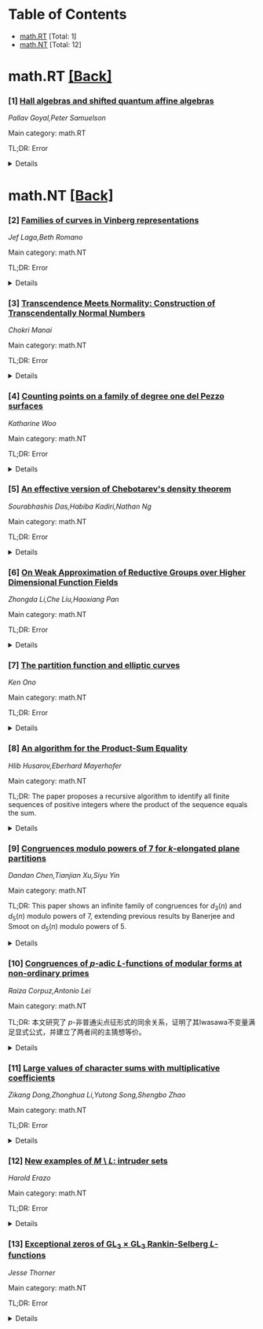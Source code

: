 <div id=toc></div>

# Table of Contents

- [math.RT](#math.RT) [Total: 1]
- [math.NT](#math.NT) [Total: 12]


<div id='math.RT'></div>

# math.RT [[Back]](#toc)

### [1] [Hall algebras and shifted quantum affine algebras](https://arxiv.org/abs/2508.09405)
*Pallav Goyal,Peter Samuelson*

Main category: math.RT

TL;DR: Error


<details>
  <summary>Details</summary>
Motivation: Error

Method: Error

Result: Error

Conclusion: Error

Abstract: In \cite{FT19}, Finkelberg and Tsymbaliuk introduced the notion of shifted
quantum affine algebras and described their role in the study of quantized
Coulomb branches associated to certain 3D $N = 4$ quiver gauge theories. We
describe a new geometric construction of a deformation of one of these shifted
quantum affine algebras as the Hall algebra of the category of representations
of a certain quiver $Q_{\textrm{Rud}}$ (modulo relations). This quiver first
arose in the work of Rudakov in the study of the tame blocks of the category of
restricted representations of the Lie algebra $\mathfrak{sl}_2(\mathbb{F}_q)$.

</details>


<div id='math.NT'></div>

# math.NT [[Back]](#toc)

### [2] [Families of curves in Vinberg representations](https://arxiv.org/abs/2508.09607)
*Jef Laga,Beth Romano*

Main category: math.NT

TL;DR: Error


<details>
  <summary>Details</summary>
Motivation: Error

Method: Error

Result: Error

Conclusion: Error

Abstract: Inspired by orbit parametrizations in arithmetic statistics, we explain how
to construct families of curves associated to certain nilpotent elements in
$\mathbb{Z}/m\mathbb{Z}$-graded Lie algebras, generalizing work of Thorne to
the $m\geq 3$ case and the non-simply laced case. We classify such families
arising from subregular nilpotents in stable gradings and interpret almost all
orbit parametrizations associated with algebraic curves appearing in the
literature in this framework. As an extended example, we give a Lie-theoretic
proof of the integral orbit parametrization of $5$-Selmer elements of elliptic
curves over $\mathbb{Q}$, using a $\mathbb{Z}/5\mathbb{Z}$-grading on a Lie
algebra of type $E_8$.

</details>


### [3] [Transcendence Meets Normality: Construction of Transcendentally Normal Numbers](https://arxiv.org/abs/2508.09319)
*Chokri Manai*

Main category: math.NT

TL;DR: Error


<details>
  <summary>Details</summary>
Motivation: Error

Method: Error

Result: Error

Conclusion: Error

Abstract: In this work, we study real numbers $x$ for which $p(x)$ is (absolutely)
normal for every non-constant integer-valued polynomial $p$. We call such
numbers transcendentally normal. We prove that almost every real number is
transcendentally normal and provide an explicit construction of such a number,
based on Sierpinski's covering method and novel ideas involving the so-called
stretch function. In the next step, we transform this construction into an
algorithm that computes the digits of a t-normal number recursively in all
integer bases. Moreover, we extend our covering approach to construct and
compute LIL-normal numbers whose discrepancies are of the order predicted by
the law of the iterated logarithm. We also take the opportunity to discuss
several interesting open problems.

</details>


### [4] [Counting points on a family of degree one del Pezzo surfaces](https://arxiv.org/abs/2508.09391)
*Katharine Woo*

Main category: math.NT

TL;DR: Error


<details>
  <summary>Details</summary>
Motivation: Error

Method: Error

Result: Error

Conclusion: Error

Abstract: We study rational points on the elliptic surface given by the equation:
  $$y^2 = x^3 + AxQ(u,v)^2 + BQ(u,v)^3,$$
  where $A,B\in \mathbb{Z}$ satisfy that $4A^3-27B^2\neq 0$ and $Q(u,v)$ is a
positive-definite quadratic form. We prove asymptotics for a special subset of
the rational points, specifically those that are integral with respect to the
singularity. This method utilizes Mordell's parameterization of integral points
on quadratic twists on elliptic curves, which is based on a syzygy for
invariants of binary quartic forms.
  Let $F(A,B)$ denote the set of binary quartic forms with invariants $-4A$ and
$-4B$ under the action of $\textrm{SL}_2(\mathbb{Z})$. We reduce the
point-counting problem to the question of determining an asymptotic formula for
the correlation sums of representation numbers of binary quadratic and binary
quartic forms, where the quartic forms range in $F(A,B)$. These sums are then
treated using a connection to modular forms.
  In a stand-alone appendix, we study sums of absolute values of Hecke
eigenvalues of $\textrm{GL}(2)$ representations that are tempered at all finite
places. We show that these sums exhibit logarithmic savings over the trivial
bound if and only if the representation is cuspidal. Further, we connect the
problem of studying the sums of Hecke eigenvalues along polynomial values to
the base change problem for $\textrm{GL}(2).$

</details>


### [5] [An effective version of Chebotarev's density theorem](https://arxiv.org/abs/2508.09480)
*Sourabhashis Das,Habiba Kadiri,Nathan Ng*

Main category: math.NT

TL;DR: Error


<details>
  <summary>Details</summary>
Motivation: Error

Method: Error

Result: Error

Conclusion: Error

Abstract: Chebotarev's density theorem asserts that the prime ideals are
equidistributed among the conjugacy classes of the Galois group of any normal
extension of number fields. An effective version of this theorem was first
established by Lagarias and Odlyzko in 1977. In this article, we present an
explicit refinement of their statement that applies to all non-rational fields,
with every implicit constant expressed explicitly in terms of the field
invariants. Additionally, we provide a sharper bound for extensions of
sufficiently small degree. Our approach begins by proving an explicit formula
for a smoothed prime ideal counting function. This relies on recent zero-free
regions for Dedekind zeta functions, improved estimates on the number of
low-lying zeros, and precise bounds for sums over the non-trivial zeros of the
Dedekind $\zeta$-function.

</details>


### [6] [On Weak Approximation of Reductive Groups over Higher Dimensional Function Fields](https://arxiv.org/abs/2508.09601)
*Zhongda Li,Che Liu,Haoxiang Pan*

Main category: math.NT

TL;DR: Error


<details>
  <summary>Details</summary>
Motivation: Error

Method: Error

Result: Error

Conclusion: Error

Abstract: Let $k$ be a $d$-local field of characteristic 0, and let $K$ be the function
field of a nice curve over $k$. We give a defect to weak approximation for
reductive groups over $K$ using arithmetic dualities.

</details>


### [7] [The partition function and elliptic curves](https://arxiv.org/abs/2508.09608)
*Ken Ono*

Main category: math.NT

TL;DR: Error


<details>
  <summary>Details</summary>
Motivation: Error

Method: Error

Result: Error

Conclusion: Error

Abstract: We recast congruences for the partition function through the geometry of
supersingular elliptic curves. For primes $\ell\ge5$ inert in
$K_n=\mathbb{Q}(\sqrt{1-24n})$ (equivalently
$\big(\tfrac{1-24n}{\ell}\big)=-1$), we show that $p(n)\pmod{\ell}$ is a
"supersingular trace'' on $X_0(6)$: a computable dot product on the level-$6$
Brandt module that is a twisted analogue of the Deuring--Eichler formula for
class numbers. In the ramified case $\ell\in\{5,7,11\}$ (i.e.
$\ell\mid(1-24n)$), a geometric "bonus valuation'' along supersingular fibers
forces Ramanujan's congruences \[ p(5n+4)\equiv0\pmod5,\qquad
p(7n+5)\equiv0\pmod7,\qquad p(11n+6)\equiv0\pmod{11}. \] This phenomenon occurs
because the supersingular $j$-invariants on $X_0(6)_{\mathbb{F}_\ell}$ for
these primes lie over $\{0,1728\}$, allowing a certain Serre-Tate pullback to
be regular at every supersingular point.

</details>


### [8] [An algorithm for the Product-Sum Equality](https://arxiv.org/abs/2508.09647)
*Hlib Husarov,Eberhard Mayerhofer*

Main category: math.NT

TL;DR: The paper proposes a recursive algorithm to identify all finite sequences of positive integers where the product of the sequence equals the sum.


<details>
  <summary>Details</summary>
Motivation: The problem of identifying sequences that satisfy the condition where the product of their elements is equal to the sum of the elements is of interest in number theory. These sequences have mathematical properties worth exploring and understanding for theoretical applications.

Method: The method involves a recursive approach that builds upon solutions of strictly shorter length. It iteratively extends shorter valid sequences in an attempt to find sequences of a given length that meet the condition of product equalling sum.

Result: The paper presents an efficient recursive algorithm capable of solving the posed problem effectively. Its time complexity is favorable, comparable to that of quick sort algorithm.

Conclusion: This recursive algorithm offers a systematic and efficient method to solve the problem of finding finite sequences where the product equals the sum, contributing to the understanding of such mathematical structures.

Abstract: We propose a recursive algorithm for identifying all finite sequences of
positive integers whose product equals their sum. Our method uses solutions of
strictly shorter length that are iteratively extended in pursuit of a valid
solution. The algorithm is efficient, with a time complexity similar to the
quick sort algorithm.

</details>


### [9] [Congruences modulo powers of $7$ for $k$-elongated plane partitions](https://arxiv.org/abs/2508.09723)
*Dandan Chen,Tianjian Xu,Siyu Yin*

Main category: math.NT

TL;DR: This paper shows an infinite family of congruences for $d_3(n)$ and $d_5(n)$ modulo powers of 7, extending previous results by Banerjee and Smoot on $d_5(n)$ modulo powers of 5.


<details>
  <summary>Details</summary>
Motivation: The k-elongated plane partition diamonds generalize integer partitions, and studying their congruences helps understand arithmetic properties of partition functions. Previous work established congruences modulo 5 for $d_5(n)$, but the case modulo 7 was unexplored for these diamonds.

Method: The authors used modular forms and elementary number theory techniques to prove the existence of an infinite family of congruences for $d_3(n)$ and $d_5(n)$ modulo powers of 7.

Result: New infinite congruence families for $d_3(n)$ and $d_5(n)$ modulo 7, 49, etc., were found, extending the results of Banerjee and Smoot.

Conclusion: The paper demonstrates the richness of congruence structures for k-elongated plane partition diamonds modulo 7, suggesting further generalizations or similar results for other primes.

Abstract: The enumeration $d_k(n)$ of $k$-elongated plane partition diamonds has
emerged as a generalization of the classical integer partition function $p(n)$.
Congruences for $d_k(n)$ modulo certain powers of primes have been proven via
elementary means and modular forms by many authors. Recently, Banerjee and
Smoot established an infinite family of congruences for $d_5(n)$ modulo powers
of 5. In this paper we have discovered an infinite congruence family for
$d_3(n)$ and $d_5(n)$ modulo powers of 7.

</details>


### [10] [Congruences of $p$-adic $L$-functions of modular forms at non-ordinary primes](https://arxiv.org/abs/2508.09733)
*Raiza Corpuz,Antonio Lei*

Main category: math.NT

TL;DR: 本文研究了 $p$-非普通尖点征形式的同余关系，证明了其Iwasawa不变量满足显式公式，并建立了两者间的主猜想等价。


<details>
  <summary>Details</summary>
Motivation: 该研究基于Greenberg-Vatsal与Emerton-Pollack-Weston的结果，旨在推广到 $p$-non-ordinary 的情况下，探讨等权重的 $p$-congruent 尖点征形式 $f$ 和 $g$ 在 $p$-进数 $L$-函数上的同余。

Method: 通过比较 $p$-adic $L$-functions 的 $Iwasawa$ 不变量来证明显式公式，并使用相同的假设条件下分析 $\mu$-不变量的消失情况，从而推导主猜想的等价性。

Result: 得出 $f$ 和 $g$ 的Iwasawa不变量在适当条件下满足显式公式，并且当 $\mu$-不变量消失时，$f$ 满足的主猜想与 $g$ 满足的主猜想是等价的。

Conclusion: 结果为研究非普通情况下的 $p$-进数 $L$-函数提供了新的方法，并推动了Iwasawa理论的发展。

Abstract: We present an analogue of Greenberg-Vatsal's and Emerton-Pollack-Weston's
results on congruences of $p$-adic $L$-functions for $p$-non-ordinary cuspidal
eigenforms $f$ and $g$ of equal weight that are $p$-congruent. In particular,
we prove that the Iwasawa invariants of the analytic and algebraic signed
$p$-adic $L$-functions of $f$ and $g$ are related by explicit formulae under
appropriate hypotheses. We also show under the same assumptions that provided
the algebraic and analytic $\mu$-invariants vanish, the signed Iwasawa main
conjecture is true for $f$ if and only if it is true for $g$.

</details>


### [11] [Large values of character sums with multiplicative coefficients](https://arxiv.org/abs/2508.09750)
*Zikang Dong,Zhonghua Li,Yutong Song,Shengbo Zhao*

Main category: math.NT

TL;DR: Error


<details>
  <summary>Details</summary>
Motivation: Error

Method: Error

Result: Error

Conclusion: Error

Abstract: In this article, we investigate large values of Dirichlet character sums with
multiplicative coefficients $\sum_{n\le N}f(n)\chi(n)$. We prove an Omega
result in the region $\exp((\log q)^{\frac12+\varepsilon})\le N\le\sqrt q$,
where $q$ is the prime modulus.

</details>


### [12] [New examples of $M\setminus L$: intruder sets](https://arxiv.org/abs/2508.09872)
*Harold Erazo*

Main category: math.NT

TL;DR: Error


<details>
  <summary>Details</summary>
Motivation: Error

Method: Error

Result: Error

Conclusion: Error

Abstract: We exhibit new examples of regions of $M\setminus L$ where $M$ and $L$ denote
the Markov and Lagrange spectra, respectively. These regions have a different
nature from all known regions studied so far: they contain \emph{intruder sets}
associated with distinct combinatorics that trespass the region where
self-replication holds. Our construction follows the usual self-replication
method but replaces the standard local uniqueness condition with a more
flexible and weaker property. These examples emerged from a large-scale
computational search for regions of $M\setminus L$, which indicates that many
such regions with intruder sets exist. We conclude with some open problems
about these new regions.

</details>


### [13] [Exceptional zeros of $\mathrm{GL}_3\times\mathrm{GL}_3$ Rankin-Selberg $L$-functions](https://arxiv.org/abs/2508.09984)
*Jesse Thorner*

Main category: math.NT

TL;DR: Error


<details>
  <summary>Details</summary>
Motivation: Error

Method: Error

Result: Error

Conclusion: Error

Abstract: Let $\chi$ be an idele class character over a number field $F$, and let
$\pi,\pi'$ be any two cuspidal automorphic representations of
$\mathrm{GL}_2(\mathbb{A}_F)$. We prove that the Rankin-Selberg $L$-function
$L(s,\mathrm{Sym}^2(\pi)\times(\mathrm{Sym}^2 (\pi')\otimes\chi))$ has a
"standard" zero-free region with no exceptional Landau-Siegel zero except
possibly when it is divisible by the $L$-function of a real idele class
character. In particular, no such zero exists if $\pi$ is non-dihedral and
$\pi'$ is not a twist of $\pi$. Until now, this was only known when $\pi=\pi'$,
$\pi$ is self-dual, and $\chi$ is trivial.

</details>
